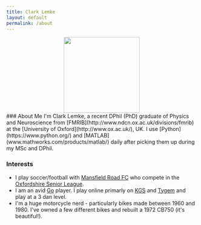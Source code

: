 ```yaml
---
title: Clark Lemke
layout: default
permalink: /about
---
```

<center><img src="http://ana1ysis.github.io/assets/clark_photo.JPG" width="200"/></center>
### About Me
I'm Clark Lemke, a recent DPhil (PhD) graduate of Physics and Neuroscience from [FMRIB](http://www.ndcn.ox.ac.uk/divisions/fmrib) at the [University of Oxford](http://www.ox.ac.uk/), UK. I use [Python](https://www.python.org/) and [MATLAB](www.mathworks.com/products/matlab/) daily after picking them up during my MSc and DPhil.

### Interests
 * I play soccer/football with [Mansfield Road FC](http://www.mansfieldroad.co.uk/) who compete in the [Oxfordshire Senior League](http://fulltime.thefa.com/Index.do?league=5277609).
 * I am an avid [Go](https://en.wikipedia.org/wiki/Go_%28game%29) player. I play online primarly on [KGS](https://www.gokgs.com/) and [Tygem](http://www.tygemgo.com/) and play at a 3 dan level.
 * I'm a huge motorcycle nerd - particularly bikes made between 1960 and 1980. I've owned a few different bikes and rebuilt a 1972 CB750 (it's beautiful!).
